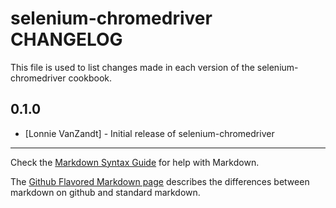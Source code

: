 selenium-chromedriver CHANGELOG
==============

This file is used to list changes made in each version of the selenium-chromedriver cookbook.

0.1.0
-----
- [Lonnie VanZandt] - Initial release of selenium-chromedriver

- - -
Check the [Markdown Syntax Guide](http://daringfireball.net/projects/markdown/syntax) for help with Markdown.

The [Github Flavored Markdown page](http://github.github.com/github-flavored-markdown/) describes the differences between markdown on github and standard markdown.
